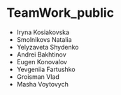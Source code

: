 # TeamWork_public
- Iryna Kosiakovska
- Smolnikovs Natalia
- Yelyzaveta Shydenko
- Andrei Bakhtinov
- Eugen Konovalov
- Yevgeniia Fartushko
- Groisman Vlad
- Masha Voytovych